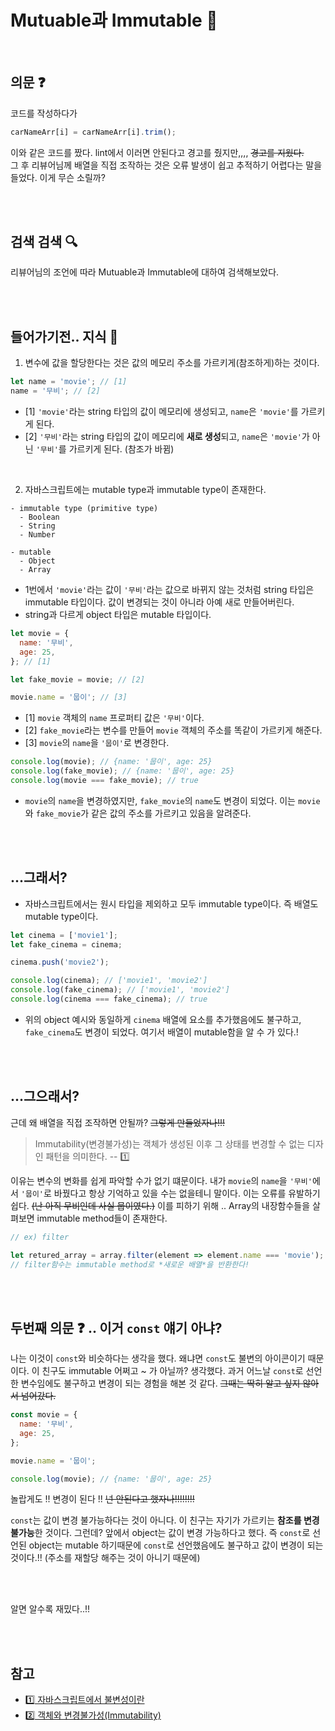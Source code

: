 # Mutuable과 Immutable 🧐

<br />

## 의문 ❓

코드를 작성하다가

```js
carNameArr[i] = carNameArr[i].trim();
```

이와 같은 코드를 짰다. lint에서 이러면 안된다고 경고를 줬지만,,,, ~~경고를 지웠다.~~  
그 후 리뷰어님께 배열을 직접 조작하는 것은 오류 발생이 쉽고 추적하기 어렵다는 말을 들었다. 이게 무슨 소릴까?

<br />
<br />

## 검색 검색 🔍

리뷰어님의 조언에 따라 Mutuable과 Immutable에 대하여 검색해보았다.

<br />
<br />

## 들어가기전.. 지식 📕

1. 변수에 값을 할당한다는 것은 값의 메모리 주소를 가르키게(참조하게)하는 것이다.

```js
let name = 'movie'; // [1]
name = '무비'; // [2]
```

- [1] `'movie'`라는 string 타입의 값이 메모리에 생성되고, `name`은 `'movie'`를 가르키게 된다.
- [2] `'무비'`라는 string 타입의 값이 메모리에 **새로 생성**되고, `name`은 `'movie'`가 아닌 `'무비'`를 가르키게 된다. (참조가 바뀜)

<br />

2. 자바스크립트에는 mutable type과 immutable type이 존재한다.

```
- immutable type (primitive type)
  - Boolean
  - String
  - Number

- mutable
  - Object
  - Array
```

- 1번에서 `'movie'`라는 값이 `'무비'`라는 값으로 바뀌지 않는 것처럼 string 타입은 immutable 타입이다. 값이 변경되는 것이 아니라 아예 새로 만들어버린다.
- string과 다르게 object 타입은 mutable 타입이다.

```js
let movie = {
  name: '무비',
  age: 25,
}; // [1]

let fake_movie = movie; // [2]

movie.name = '뭅이'; // [3]
```

- [1] `movie` 객체의 `name` 프로퍼티 값은 `'무비'`이다.
- [2] `fake_movie`라는 변수를 만들어 `movie` 객체의 주소를 똑같이 가르키게 해준다.
- [3] `movie`의 `name`을 `'뭅이'`로 변경한다.

```js
console.log(movie); // {name: '뭅이', age: 25}
console.log(fake_movie); // {name: '뭅이', age: 25}
console.log(movie === fake_movie); // true
```

- `movie`의 `name`을 변경하였지만, `fake_movie`의 `name`도 변경이 되었다. 이는 `movie`와 `fake_movie`가 같은 값의 주소를 가르키고 있음을 알려준다.

<br />
<br />

## ...그래서?

- 자바스크립트에서는 원시 타입을 제외하고 모두 immutable type이다. 즉 배열도 mutable type이다.

```js
let cinema = ['movie1'];
let fake_cinema = cinema;

cinema.push('movie2');

console.log(cinema); // ['movie1', 'movie2']
console.log(fake_cinema); // ['movie1', 'movie2']
console.log(cinema === fake_cinema); // true
```

- 위의 object 예시와 동일하게 `cinema` 배열에 요소를 추가했음에도 불구하고, `fake_cinema`도 변경이 되었다. 여기서 배열이 mutable함을 알 수 가 있다.!

<br />
<br />

## ...그으래서?

근데 왜 배열을 직접 조작하면 안될까? ~~그렇게 만들었자나!!!~~

> Immutability(변경불가성)는 객체가 생성된 이후 그 상태를 변경할 수 없는 디자인 패턴을 의미한다. -- 1️⃣

이유는 변수의 변화를 쉽게 파악할 수가 없기 떄문이다. 내가 `movie`의 `name`을 `'무비'`에서 `'뭅이'`로 바꿨다고 항상 기억하고 있을 수는 없을테니 말이다. 이는 오류를 유발하기 쉽다. ~~(난 아직 무비인데 사실 뭅이였다.)~~
이를 피하기 위해 .. Array의 내장함수들을 살펴보면 immutable method들이 존재한다.

```js
// ex) filter

let retured_array = array.filter(element => element.name === 'movie');
// filter함수는 immutable method로 *새로운 배열*을 반환한다!
```

<br />
<br />

## 두번째 의문 ❓ .. 이거 `const` 얘기 아냐?

나는 이것이 `const`와 비슷하다는 생각을 했다. 왜냐면 `const`도 불변의 아이콘이기 때문이다. 이 친구도 immutable 어쩌고 ~ 가 아닐까? 생각했다. 과거 어느날 `const`로 선언한 변수임에도 불구하고 변경이 되는 경험을 해본 것 같다. ~~그때는 딱히 알고 싶지 않아서 넘어갔다.~~

```js
const movie = {
  name: '무비',
  age: 25,
};

movie.name = '뭅이';

console.log(movie); // {name: '뭅이', age: 25}
```

놀랍게도 !! 변경이 된다 !! ~~넌 안된다고 했자나!!!!!!!!~~

`const`는 값이 변경 불가능하다는 것이 아니다. 이 친구는 자기가 가르키는 **참조를 변경 불가능**한 것이다. 그런데? 앞에서 object는 값이 변경 가능하다고 했다. 즉 `const`로 선언된 object는 mutable 하기때문에 `const`로 선언했음에도 불구하고 값이 변경이 되는 것이다.!! (주소를 재할당 해주는 것이 아니기 때문에)

<br />
<br />

알면 알수록 재밌다..!!

<br />
<br />

## 참고

- [1️⃣ 자바스크립트에서 불변성이란](https://sustainable-dev.tistory.com/156)
- [2️⃣ 객체와 변경불가성(Immutability)](https://poiemaweb.com/js-immutability)

